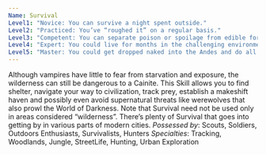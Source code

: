 ```yaml
---
Name: Survival
Level1: "Novice: You can survive a night spent outside."
Level2: "Practiced: You’ve “roughed it” on a regular basis."
Level3: "Competent: You can separate poison or spoilage from edible forage."
Level4: "Expert: You could live for months in the challenging environment of your choice."
Level5: "Master: You could get dropped naked into the Andes and do all right for yourself."
---
```


Although vampires have little to fear from starvation and exposure, the wilderness can still be dangerous to a Cainite. This Skill allows you to find shelter, navigate your way to civilization, track prey, establish a makeshift haven and possibly even avoid supernatural threats like werewolves that also prowl the World of Darkness. Note that Survival need not be used only in areas considered “wilderness”. There’s plenty of Survival that goes into getting by in various parts of modern cities.
_Possessed by_: Scouts, Soldiers, Outdoors Enthusiasts, Survivalists, Hunters
_Specialties_: Tracking, Woodlands, Jungle, StreetLife, Hunting, Urban Exploration
